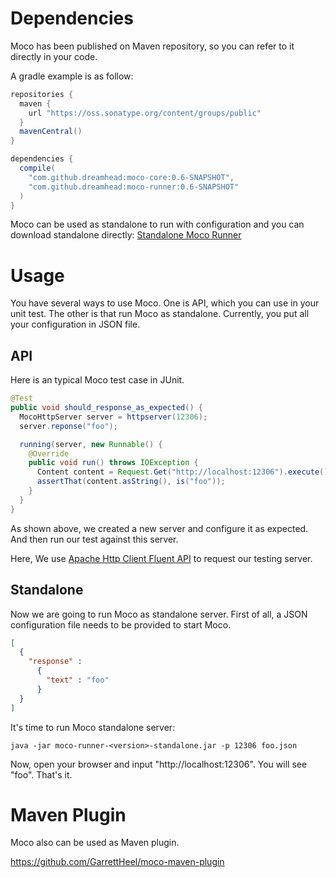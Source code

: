 # Dependencies
Moco has been published on Maven repository, so you can refer to it directly in your code.

A gradle example is as follow:
```groovy
repositories {
  maven {
    url "https://oss.sonatype.org/content/groups/public"
  }
  mavenCentral()
}

dependencies {
  compile(
    "com.github.dreamhead:moco-core:0.6-SNAPSHOT",
    "com.github.dreamhead:moco-runner:0.6-SNAPSHOT"
  )
}
```

Moco can be used as standalone to run with configuration and you can download standalone directly:
[Standalone Moco Runner](https://oss.sonatype.org/content/groups/public/com/github/dreamhead/moco-runner/0.6.4-SNAPSHOT/moco-runner-0.6.4-20130326.082119-1-standalone.jar)

# Usage
You have several ways to use Moco. One is API, which you can use in your unit test. The other is that run Moco as standalone. Currently, you put all your configuration in JSON file.

## API
Here is an typical Moco test case in JUnit.

```java
@Test
public void should_response_as_expected() {
  MocoHttpServer server = httpserver(12306);
  server.reponse("foo");

  running(server, new Runnable() {
    @Override
    public void run() throws IOException {
      Content content = Request.Get("http://localhost:12306").execute().returnContent();
      assertThat(content.asString(), is("foo"));
    }
  }
}
```

As shown above, we created a new server and configure it as expected. And then run our test against this server.

Here, We use [Apache Http Client Fluent API](http://hc.apache.org/httpcomponents-client-ga/tutorial/html/fluent.html) to request our testing server.

## Standalone
Now we are going to run Moco as standalone server. First of all, a JSON configuration file needs to be provided to start Moco.

```json
[
  {
    "response" :
      {
        "text" : "foo"
      }
  }
]
```

It's time to run Moco standalone server:

```shell
java -jar moco-runner-<version>-standalone.jar -p 12306 foo.json
```

Now, open your browser and input "http://localhost:12306". You will see "foo". That's it.

# Maven Plugin

Moco also can be used as Maven plugin.

https://github.com/GarrettHeel/moco-maven-plugin
